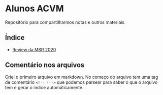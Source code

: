 # Alunos ACVM

Repositório para compartilharmos notas e outros materiais.

## Índice

- [Review da MSR 2020](rodrigo.stevaux/MSR-2020-review.md)

## Comentário nos arquivos

Criei o primeiro arquivo em markdown. No começo do arquivo tem uma tag de comentário `<!-- !-->` que podemos parsear para saber o que o arquivo tem e gerar o índice automáticamente.